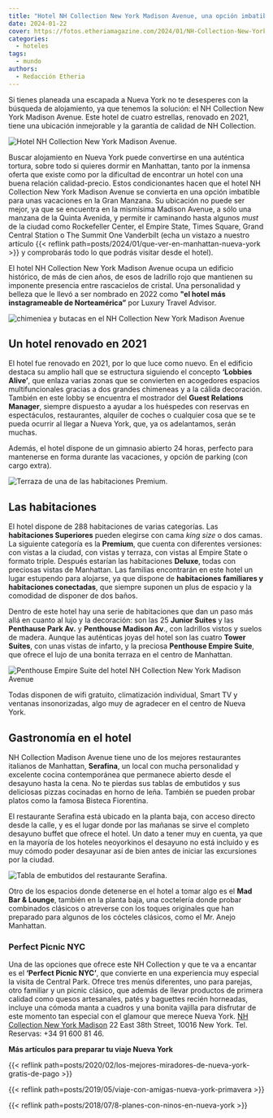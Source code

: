 ```yaml
---
title: "Hotel NH Collection New York Madison Avenue, una opción imbatible para dormir en Nueva York"
date: 2024-01-22
cover: https://fotos.etheriamagazine.com/2024/01/NH-Collection-New-York-Madison-Vistas.jpg
categories: 
  - hoteles
tags: 
  - mundo
authors: 
  - Redacción Etheria
---
```


Si tienes planeada una escapada a Nueva York no te desesperes con la búsqueda de 
alojamiento, ya que tenemos la solución: el NH Collection New York Madison Avenue. Este 
hotel de cuatro estrellas, renovado en 2021, tiene una ubicación inmejorable y la 
garantía de calidad de NH Collection. 

![Hotel NH Collection New York Madison Avenue.](https://fotos.etheriamagazine.com/2024/01/NH-Collection-New-York-Madison-Vistas.jpg "Hotel NH Collection New York Madison Avenue.")

Buscar alojamiento en Nueva York puede convertirse en una auténtica tortura, sobre todo 
si quieres dormir en Manhattan, tanto por la inmensa oferta que existe como por la 
dificultad de encontrar un hotel con una buena relación calidad-precio. Estos 
condicionantes hacen que el hotel NH Collection New York Madison Avenue se convierta en 
una opción imbatible para unas vacaciones en la Gran Manzana. Su ubicación no puede ser 
mejor, ya que se encuentra en la mismísima Madison Avenue, a sólo una manzana de la 
Quinta Avenida, y permite ir caminando hasta algunos _must_ de la ciudad como 
Rockefeller Center, el Empire State, Times Square, Grand Central Station o The Summit 
One Vanderbilt (echa un vistazo a nuestro artículo {{< reflink 
path=posts/2024/01/que-ver-en-manhattan-nueva-york >}} y comprobarás todo lo que podrás 
visitar desde el hotel). 

El hotel NH Collection New York Madison Avenue ocupa un edificio histórico, de más de 
cien años, de esos de ladrillo rojo que mantienen su imponente presencia entre 
rascacielos de cristal. Una personalidad y belleza que le llevó a ser nombrado en 2022 
como **"el hotel más instagrameable de Norteamérica”** por Luxury Travel Advisor. 

![chimeniea y butacas en el NH Collection New York Madison Avenue](https://fotos.etheriamagazine.com/2024/01/NH-Collection-New-York-Madison-Lobby.jpg "Rincón del Lobby.")

## Un hotel renovado en 2021

El hotel fue renovado en 2021, por lo que luce como nuevo. En el edificio destaca su 
amplio hall que se estructura siguiendo el concepto **‘Lobbies Alive’**, que enlaza 
varias zonas que se convierten en acogedores espacios multifuncionales gracias a dos 
grandes chimeneas y a la cálida decoración. También en este lobby se encuentra el 
mostrador del **Guest Relations Manager**, siempre dispuesto a ayudar a los huéspedes 
con reservas en espectáculos, restaurantes, alquiler de coches o cualquier cosa que se 
te pueda ocurrir al llegar a Nueva York, que, ya os adelantamos, serán muchas. 

Además, el hotel dispone de un gimnasio abierto 24 horas, perfecto para mantenerse en 
forma durante las vacaciones, y opción de parking (con cargo extra). 

![Terraza de una de las habitaciones Premium.](https://fotos.etheriamagazine.com/2024/01/NH-Collection-New-York-Madison-Avenue-habitacion-premium.jpg "Terraza de una de las habitaciones Premium.")

## Las habitaciones

El hotel dispone de 288 habitaciones de varias categorías. Las **habitaciones 
Superiores** pueden elegirse con cama _king size_ o dos camas. La siguiente categoría es 
la **Premium**, que cuenta con diferentes versiones: con vistas a la ciudad, con vistas 
y terraza, con vistas al Empire State o formato triple. Después estarían las 
habitaciones **Deluxe**, todas con preciosas vistas de Manhattan. Las familias 
encontrarán en este hotel un lugar estupendo para alojarse, ya que dispone de 
**habitaciones familiares y habitaciones conectadas**, que siempre suponen un plus de 
espacio y la comodidad de disponer de dos baños. 

Dentro de este hotel hay una serie de habitaciones que dan un paso más allá en cuanto al 
lujo y la decoración: son las 25 **Junior Suites** y las **Penthause Park Av.** y 
**Penthouse Madison Av**., con ladrillos vistos y suelos de madera. Aunque las 
auténticas joyas del hotel son las cuatro **Tower Suites**, con unas vistas de infarto, 
y la preciosa **Penthouse Empire Suite**, que ofrece el lujo de una bonita terraza en el 
centro de Manhattan. 

![Penthouse Empire Suite del hotel NH Collection New York Madison Avenue](https://fotos.etheriamagazine.com/2024/01/NH-Collection-New-York-Madison-Penthouse-Empire-Suite.jpg "Penthouse Empire Suite.")

Todas disponen de wifi gratuito, climatización individual, Smart TV y ventanas 
insonorizadas, algo muy de agradecer en el centro de Nueva York. 

## Gastronomía en el hotel

NH Collection Madison Avenue tiene uno de los mejores restaurantes italianos de 
Manhattan, **Serafina**, un local con mucha personalidad y excelente cocina 
contemporánea que permanece abierto desde el desayuno hasta la cena. No te pierdas sus 
tablas de embutidos y sus deliciosas pizzas cocinadas en horno de leña. También se 
pueden probar platos como la famosa Bisteca Fiorentina. 

El restaurante Serafina está ubicado en la planta baja, con acceso directo desde la 
calle, y es el lugar donde por las mañanas se sirve el completo desayuno buffet que 
ofrece el hotel. Un dato a tener muy en cuenta, ya que en la mayoría de los hoteles 
neoyorkinos el desayuno no está incluido y es muy cómodo poder desayunar así de bien 
antes de iniciar las excursiones por la ciudad. 

![Tabla de embutidos del restaurante Serafina.](https://fotos.etheriamagazine.com/2024/01/NH-Collection-New-York-Madison-picnic-tabla.jpg "Tabla de embutidos del restaurante Serafina.")

Otro de los espacios donde detenerse en el hotel a tomar algo es el **Mad Bar & 
Lounge**, también en la planta baja, una coctelería donde probar combinados clásicos o 
atreverse con los toques originales que han preparado para algunos de los cócteles 
clásicos, como el Mr. Anejo Manhattan. 

### Perfect Picnic NYC

Una de las opciones que ofrece este NH Collection y que te va a encantar es el 
**‘Perfect Picnic NYC’**, que convierte en una experiencia muy especial la visita de 
Central Park. Ofrece tres menús diferentes, uno para parejas, otro familiar y un picnic 
clásico, que además de llevar productos de primera calidad como quesos artesanales, 
patés y baguettes recién horneadas, incluye una cómoda manta a cuadros y una bonita 
vajilla para disfrutar de este momento tan especial con el glamour que merece Nueva 
York. [NH Collection New York 
Madison](https://www.nh-collection.com/es/hotel/nh-collection-new-york-madison-avenue) 
22 East 38th Street, 10016 New York. Tel. Reservas: +34 91 600 81 46. 

**Más artículos para preparar tu viaje Nueva York** 

{{< reflink path=posts/2020/02/los-mejores-miradores-de-nueva-york-gratis-de-pago >}} 

{{< reflink path=posts/2019/05/viaje-con-amigas-nueva-york-primavera >}} 

{{< reflink path=posts/2018/07/8-planes-con-ninos-en-nueva-york >}}
